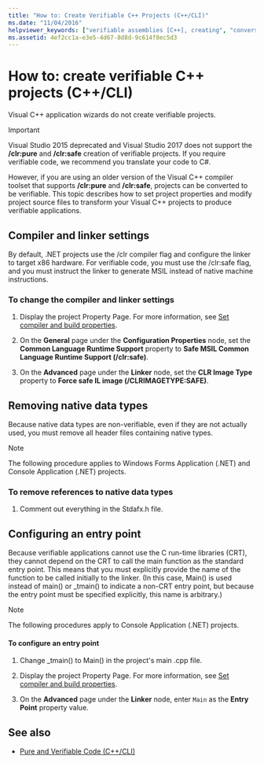 ```yaml
---
title: "How to: Create Verifiable C++ Projects (C++/CLI)"
ms.date: "11/04/2016"
helpviewer_keywords: ["verifiable assemblies [C++], creating", "conversions, C++ projects", "Visual C++ projects"]
ms.assetid: 4ef2cc1a-e3e5-4d67-8d8d-9c614f8ec5d3
---
```

# How to: create verifiable C++ projects (C++/CLI)

Visual C++ application wizards do not create verifiable projects.

> [!IMPORTANT]
> Visual Studio 2015 deprecated and Visual Studio 2017 does not support the **/clr:pure** and **/clr:safe** creation of verifiable projects. If you require verifiable code, we recommend you translate your code to C#.

However, if you are using an older version of the Visual C++ compiler toolset that supports **/clr:pure** and **/clr:safe**, projects can be converted to be verifiable. This topic describes how to set project properties and modify project source files to transform your Visual C++ projects to produce verifiable applications.

## Compiler and linker settings

By default, .NET projects use the /clr compiler flag and configure the linker to target x86 hardware. For verifiable code, you must use the /clr:safe flag, and you must instruct the linker to generate MSIL instead of native machine instructions.

### To change the compiler and linker settings

1. Display the project Property Page. For more information, see [Set compiler and build properties](../build/working-with-project-properties.md).

1. On the **General** page under the **Configuration Properties** node, set the **Common Language Runtime Support** property to **Safe MSIL Common Language Runtime Support (/clr:safe)**.

1. On the **Advanced** page under the **Linker** node, set the **CLR Image Type** property to **Force safe IL image (/CLRIMAGETYPE:SAFE)**.

## Removing native data types

Because native data types are non-verifiable, even if they are not actually used, you must remove all header files containing native types.

> [!NOTE]
> The following procedure applies to Windows Forms Application (.NET) and Console Application (.NET) projects.

### To remove references to native data types

1. Comment out everything in the Stdafx.h file.

## Configuring an entry point

Because verifiable applications cannot use the C run-time libraries (CRT), they cannot depend on the CRT to call the main function as the standard entry point. This means that you must explicitly provide the name of the function to be called initially to the linker. (In this case, Main() is used instead of main() or _tmain() to indicate a non-CRT entry point, but because the entry point must be specified explicitly, this name is arbitrary.)

> [!NOTE]
> The following procedures apply to Console Application (.NET) projects.

#### To configure an entry point

1. Change _tmain() to Main() in the project's main .cpp file.

1. Display the project Property Page. For more information, see [Set compiler and build properties](../build/working-with-project-properties.md).

1. On the **Advanced** page under the **Linker** node, enter `Main` as the **Entry Point** property value.

## See also

- [Pure and Verifiable Code (C++/CLI)](../dotnet/pure-and-verifiable-code-cpp-cli.md)
